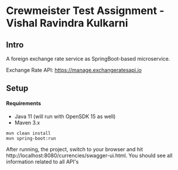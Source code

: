 # Crewmeister Test Assignment - Vishal Ravindra Kulkarni

## Intro
A foreign exchange rate service as SpringBoot-based microservice.

Exchange Rate API: https://manage.exchangeratesapi.io

 
## Setup
#### Requirements
- Java 11 (will run with OpenSDK 15 as well)
- Maven 3.x

````shell script
mvn clean install
mvn spring-boot:run
````

After running, the project, switch to your browser and hit http://localhost:8080/currencies/swagger-ui.html.
You should see all information related to all API's 
